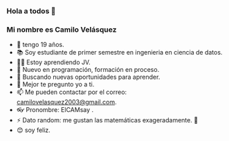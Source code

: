 ### Hola a todos 👋

<!--
**CAMsay234/CAMsay234** is a ✨ _special_ ✨ repository because its `README.md` (this file) appears on your GitHub profile.

Here are some ideas to get you started:
-->

### Mi nombre es Camilo Velásquez
- 🎂 tengo 19 años.
- 📚 Soy estudiante de primer semestre en ingenieria en ciencia de datos.
- 👨‍💻 Estoy aprendiendo JV.
- 👶 Nuevo en programación, formación en proceso. 
- 🧠 Buscando nuevas oportunidades para aprender.
- 💬 Mejor te pregunto yo a ti. 
- 📫 Me pueden contactar por el correo: camilovelasquez2003@gmail.com.
- 👓 Pronombre: ElCAMsay .
- ⚡ Dato random: me gustan las matemáticas exageradamente. 💖 
- 😊 soy feliz.
